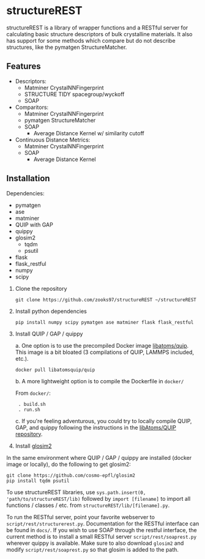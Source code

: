 structureREST
==============
structureREST is a library of wrapper functions and a RESTful server for calculating basic structure descriptors of bulk crystalline materials. It also has support for some methods which compare but do not describe structures, like the pymatgen StructureMatcher.

Features
--------
* Descriptors:
  * Matminer CrystalNNFingerprint
  * STRUCTURE TIDY spacegroup/wyckoff
  * SOAP
* Comparitors:
  * Matminer CrystalNNFingerprint
  * pymatgen StructureMatcher
  * SOAP
    * Average Distance Kernel w/ similarity cutoff
* Continuous Distance Metrics:
  * Matminer CrystalNNFingerprint
  * SOAP
    * Average Distance Kernel

Installation
------------
Dependencies:
  * pymatgen
  * ase
  * matminer
  * QUIP with GAP
  * quippy
  * glosim2
    * tqdm
    * psutil
  * flask
  * flask_restful
  * numpy
  * scipy
  
1. Clone the repository

    ``git clone https://github.com/zooks97/structureREST ~/structureREST``

2. Install python dependencies

    ``pip install numpy scipy pymatgen ase matminer flask flask_restful``

3. Install QUIP / GAP / quippy
    
    a. One option is to use the precompiled Docker image [libatoms/quip](https://hub.docker.com/r/libatomsquip/quip/). This image is a bit bloated (3 compilations of QUIP, LAMMPS included, etc.).
    
    ``docker pull libatomsquip/quip``
    
    b. A more lightweight option is to compile the Dockerfile in `docker/`
    
      From `docker/`:
      
        . build.sh
        . run.sh
    
    c. If you're feeling adventurous, you could try to locally compile QUIP, GAP, and quippy following the instructions in the [libAtoms/QUIP repository](https://github.com/libAtoms/QUIP).

4. Install [glosim2](https://github.com/cosmo-epfl/glosim2)

  In the same environment where QUIP / GAP / quippy are installed (docker image or locally), do the following to get glosim2:
    
    git clone https://github.com/cosmo-epfl/glosim2
    pip install tqdm psutil

To use structureREST libraries, use `sys.path.insert(0, 'path/to/structureREST/lib)` followed by `import [filename]` to import all functions / classes / etc. from `structureREST/lib/[filename].py`.

To run the RESTful server, point your favorite webserver to `script/rest/structurerest.py`. Documentation for the RESTful interface can be found in `docs/`. If you wish to use SOAP through the restful interface, the current method is to install a small RESTful server `script/rest/soaprest.py` wherever quippy is available. Make sure to also download `glosim2` and modify `script/rest/soaprest.py` so that glosim is added to the path.
